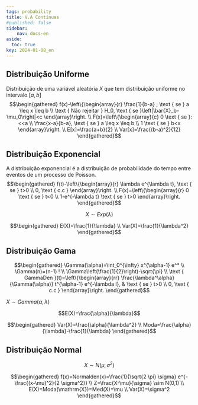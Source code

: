 ```yaml
---
tags: probability
title: V.A Contínuas
#published: false
sidebar:
    nav: docs-en
aside:
  toc: true
key: 2024-01-08_en
---
```


## Distribuição Uniforme

Distribuição de uma variável aleatória $X$ que tem distribuiçăo uniforme no intervalo $[a, b]$
$$\begin{gathered}
f(x)-\left\{\begin{array}{r}
\frac{1}{b-a} ; \text { se } a \leq x \leq b \\
\text { Nâo rejeitar } H_0, \text { se }\left|\bar{X}_b-\mu_0\right|<c
\end{array}\right. \\
F(x)=\left\{\begin{array}{c}
0 \text { se }:<<a \\
\frac{x-a}{b-a}, \text { se } a \leq x \leq b \\
1 \text { se } b<x
\end{array}\right. \\
E[x]=\frac{a+b}{2} \\
Var[x]=\frac{(b-a)^2}{12}
\end{gathered}$$

## Distribuição Exponencial
A distribuição exponencial é a distribuiçāo de probabilidade do tempo entre eventos de um processo de Poisson.
$$\begin{gathered}
f(t)-\left\{\begin{array}{r}
\lambda e^{\lambda t}, \text { se } t>0 \\
0, \text { c.c }
\end{array}\right. \\
F(x)=\left\{\begin{array}{r}
0 \text { se } t<0 \\
1-e^{-\lambda t} \text { se } t>0
\end{array}\right.
\end{gathered}$$

$$X \sim Exp(\lambda)$$

$$\begin{gathered}
E(X)=\frac{1}{\lambda} \\
Var(X)=\frac{1}{\lambda^2}
\end{gathered}$$

## Distribuição Gama

$$\begin{gathered}
\Gamma(\alpha)=\int_0^{\infty} x^{\alpha-1} e^* \\
\Gamma(n)=(n-1) ! \\
\Gamma\left(\frac{1}{2}\right)-\sqrt{\pi} \\
\text { GammaDen }(t)=\left\{\begin{array}{rr}
\frac{\lambda^\alpha}{\Gamma(\alpha)} t^{\alpha-1} e^{-\lambda l}, & \text { se } t>0 \\
0, \text { c.c }
\end{array}\right.
\end{gathered}$$

$X \sim Gamma(\alpha, \lambda)$

$$E(X)=\frac{\alpha}{\lambda}$$

$$\begin{gathered}
Var(X)=\frac{\alpha}{\lambda^2} \\
Moda=\frac{\alpha}{\lambda}-\frac{1}{\lambda}
\end{gathered}$$

## Distribuição Normal

$$X \sim N\left(\mu, \sigma^2\right)$$

$$\begin{gathered}
f(x)=Normalden(x)=\frac{1}{\sqrt{2 \pi} \sigma} e^{-\frac{(x-\mu)^2}{2 \sigma^2}} \\
Z=\frac{X-\mu}{\sigma} \sim N(0,1) \\
E(X)=Moda(\mathrm{X})=Med(X)=\mu \\
Var(X)=\sigma^2
\end{gathered}$$
